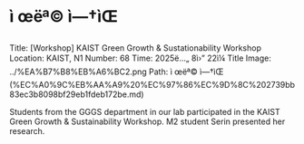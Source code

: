 # ì œëª© ì—†ìŒ

Title: [Workshop] KAIST Green Growth & Sustationability Workshop
Location: KAIST, N1
Number: 68
Time: 2025ë…„ 8ì›” 22ì¼
Title Image: ../%EA%B7%B8%EB%A6%BC2.png
Path: ì œëª© ì—†ìŒ (%EC%A0%9C%EB%AA%A9%20%EC%97%86%EC%9D%8C%202739bb83ec3b8098bf29eb1fdeb172be.md)

Students from the GGGS department in our lab participated in the KAIST Green Growth & Sustainability Workshop. M2 student Serin presented her research.